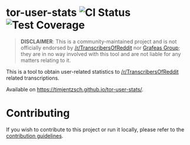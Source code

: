 # tor-user-stats ![CI Status](https://img.shields.io/github/workflow/status/TimJentzsch/tor-user-stats/ci?label=ci) ![Test Coverage](https://img.shields.io/codecov/c/github/TimJentzsch/tor-user-stats)

> **DISCLAIMER**: This is a community-maintained project and is not officially endorsed by [/r/TranscribersOfReddit](https://www.reddit.com/r/TranscribersOfReddit/wiki/index) nor [Grafeas Group](https://www.grafeas.org/about); they are in no way involved with this tool and are not liable for any matters relating to it.

This is a tool to obtain user-related statistics to [/r/TranscribersOfReddit](https://www.reddit.com/r/TranscribersOfReddit/) related transcriptions.

Available on https://timjentzsch.github.io/tor-user-stats/.

# Contributing

If you wish to contribute to this project or run it locally, please refer to the [contribution guidelines](CONTRIBUTING.md).
